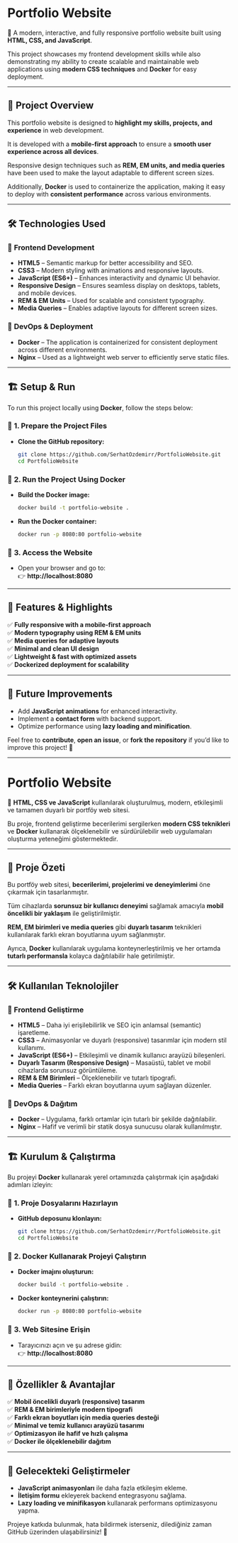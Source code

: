 # Portfolio Website  
🚀 A modern, interactive, and fully responsive portfolio website built using **HTML, CSS, and JavaScript**.  

This project showcases my frontend development skills while also demonstrating my ability to create scalable and maintainable web applications using **modern CSS techniques** and **Docker** for easy deployment.  

---

## 📌 Project Overview  
This portfolio website is designed to **highlight my skills, projects, and experience** in web development.  

It is developed with a **mobile-first approach** to ensure a **smooth user experience across all devices**.  

Responsive design techniques such as **REM, EM units, and media queries** have been used to make the layout adaptable to different screen sizes.  

Additionally, **Docker** is used to containerize the application, making it easy to deploy with **consistent performance** across various environments.  

---

## 🛠️ Technologies Used  

### 🔹 **Frontend Development**  
- **HTML5** – Semantic markup for better accessibility and SEO.  
- **CSS3** – Modern styling with animations and responsive layouts.  
- **JavaScript (ES6+)** – Enhances interactivity and dynamic UI behavior.  
- **Responsive Design** – Ensures seamless display on desktops, tablets, and mobile devices.  
- **REM & EM Units** – Used for scalable and consistent typography.  
- **Media Queries** – Enables adaptive layouts for different screen sizes.  

### 🔹 **DevOps & Deployment**  
- **Docker** – The application is containerized for consistent deployment across different environments.  
- **Nginx** – Used as a lightweight web server to efficiently serve static files.  

---

## 🏗️ Setup & Run  

To run this project locally using **Docker**, follow the steps below:  

### 🔹 **1. Prepare the Project Files**  
   - **Clone the GitHub repository:**  
     ```sh
     git clone https://github.com/SerhatOzdemirr/PortfolioWebsite.git
     cd PortfolioWebsite
     ```

### 🔹 **2. Run the Project Using Docker**  
   - **Build the Docker image:**  
     ```sh
     docker build -t portfolio-website .
     ```
   - **Run the Docker container:**  
     ```sh
     docker run -p 8080:80 portfolio-website
     ```

### 🔹 **3. Access the Website**  
   - Open your browser and go to:  
     👉 **http://localhost:8080**  

---

## 🎨 Features & Highlights  
✅ **Fully responsive with a mobile-first approach**  
✅ **Modern typography using REM & EM units**  
✅ **Media queries for adaptive layouts**  
✅ **Minimal and clean UI design**  
✅ **Lightweight & fast with optimized assets**  
✅ **Dockerized deployment for scalability**  

---

## 🚀 Future Improvements  
- Add **JavaScript animations** for enhanced interactivity.  
- Implement a **contact form** with backend support.  
- Optimize performance using **lazy loading and minification**.  

Feel free to **contribute**, **open an issue**, or **fork the repository** if you’d like to improve this project! 🚀  

---


# Portfolio Website  
🚀 **HTML, CSS ve JavaScript** kullanılarak oluşturulmuş, modern, etkileşimli ve tamamen duyarlı bir portföy web sitesi.  

Bu proje, frontend geliştirme becerilerimi sergilerken **modern CSS teknikleri** ve **Docker** kullanarak ölçeklenebilir ve sürdürülebilir web uygulamaları oluşturma yeteneğimi göstermektedir.  

---

## 📌 Proje Özeti  
Bu portföy web sitesi, **becerilerimi, projelerimi ve deneyimlerimi** öne çıkarmak için tasarlanmıştır.  

Tüm cihazlarda **sorunsuz bir kullanıcı deneyimi** sağlamak amacıyla **mobil öncelikli bir yaklaşım** ile geliştirilmiştir.  

**REM, EM birimleri ve media queries** gibi **duyarlı tasarım** teknikleri kullanılarak farklı ekran boyutlarına uyum sağlanmıştır.  

Ayrıca, **Docker** kullanılarak uygulama konteynerleştirilmiş ve her ortamda **tutarlı performansla** kolayca dağıtılabilir hale getirilmiştir.  

---

## 🛠️ Kullanılan Teknolojiler  

### 🔹 Frontend Geliştirme  
- **HTML5** – Daha iyi erişilebilirlik ve SEO için anlamsal (semantic) işaretleme.  
- **CSS3** – Animasyonlar ve duyarlı (responsive) tasarımlar için modern stil kullanımı.  
- **JavaScript (ES6+)** – Etkileşimli ve dinamik kullanıcı arayüzü bileşenleri.  
- **Duyarlı Tasarım (Responsive Design)** – Masaüstü, tablet ve mobil cihazlarda sorunsuz görüntüleme.  
- **REM & EM Birimleri** – Ölçeklenebilir ve tutarlı tipografi.  
- **Media Queries** – Farklı ekran boyutlarına uyum sağlayan düzenler.  

### 🔹 DevOps & Dağıtım  
- **Docker** – Uygulama, farklı ortamlar için tutarlı bir şekilde dağıtılabilir.  
- **Nginx** – Hafif ve verimli bir statik dosya sunucusu olarak kullanılmıştır.  

---

## 🏗️ Kurulum & Çalıştırma  

Bu projeyi **Docker** kullanarak yerel ortamınızda çalıştırmak için aşağıdaki adımları izleyin:  

### 🔹 **1. Proje Dosyalarını Hazırlayın**  
   - **GitHub deposunu klonlayın:**  
     ```sh
     git clone https://github.com/SerhatOzdemirr/PortfolioWebsite.git
     cd PortfolioWebsite
     ```

### 🔹 **2. Docker Kullanarak Projeyi Çalıştırın**  
   - **Docker imajını oluşturun:**  
     ```sh
     docker build -t portfolio-website .
     ```
   - **Docker konteynerini çalıştırın:**  
     ```sh
     docker run -p 8080:80 portfolio-website
     ```

### 🔹 **3. Web Sitesine Erişin**  
   - Tarayıcınızı açın ve şu adrese gidin:  
     👉 **http://localhost:8080**  

---

## 🎨 Özellikler & Avantajlar  
✅ **Mobil öncelikli duyarlı (responsive) tasarım**  
✅ **REM & EM birimleriyle modern tipografi**  
✅ **Farklı ekran boyutları için media queries desteği**  
✅ **Minimal ve temiz kullanıcı arayüzü tasarımı**  
✅ **Optimizasyon ile hafif ve hızlı çalışma**  
✅ **Docker ile ölçeklenebilir dağıtım**  

---

## 🚀 Gelecekteki Geliştirmeler  
- **JavaScript animasyonları** ile daha fazla etkileşim ekleme.  
- **İletişim formu** ekleyerek backend entegrasyonu sağlama.  
- **Lazy loading ve minifikasyon** kullanarak performans optimizasyonu yapma.  

Projeye katkıda bulunmak, hata bildirmek isterseniz, dilediğiniz zaman GitHub üzerinden ulaşabilirsiniz! 🚀  

 


